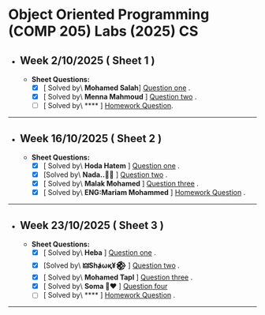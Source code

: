 # Object Oriented Programming (COMP 205) Labs (2025) CS
- ## Week 2/10/2025 ( Sheet 1 ) 
   
  - **Sheet Questions:**
	   - [x] [ Solved by\ **Mohamed Salah**] [Question one](https://github.com/Nesreen-ahmed/ASU_SCI_COMP205_CS_2025/blob/d6a95770db80c42e30055dd8b770215fcb3b5e99/Sheet%201/Question%201) .
	   - [x] [ Solved by\ **Menna Mahmoud** ] [Question two](https://github.com/Nesreen-ahmed/ASU_SCI_COMP205_CS_2025/blob/eedc80413863c9463bda42f5f54f126865b12eaf/Sheet%201/Question%202) .
	   - [ ] [ Solved by\ **** ] [Homework Question]().

---


- ## Week 16/10/2025 ( Sheet 2 ) 
   
  - **Sheet Questions:**
	   - [x] [ Solved by\ **Hoda Hatem** ] [Question one](https://github.com/Nesreen-ahmed/ASU_SCI_COMP205_CS_2025/blob/229ea25189b423d06db5dbd777fe1bb1dff3176d/Sheet%202/Question%201) .
	   - [x] [Solved by\ **Nada..🤍💫** ] [Question two](https://github.com/Nesreen-ahmed/ASU_SCI_COMP205_CS_2025/blob/b1b496c9d32822593200cc35a4f77131868eef5d/Sheet%202/Question%202.md) .
	   - [x] [ Solved by\ **Malak Mohamed** ] [Question three](https://github.com/Nesreen-ahmed/ASU_SCI_COMP205_CS_2025/blob/f9601707ae169313c671b255eaae2c4671c82db2/Sheet%202/Question%203) .
	   - [x] [ Solved by\ **ENG:Mariam Mohammed** ] [Homework Question](https://github.com/Nesreen-ahmed/ASU_SCI_COMP205_CS_2025/blob/b943c73d2b2d7bc71bd1eaa10fe1a33ec7243bd5/Sheet%202/HomeWork.md) .

---

- ## Week 23/10/2025 ( Sheet 3 ) 
   
  - **Sheet Questions:**
	   - [x] [ Solved by\ **Heba** ] [Question one](https://github.com/Nesreen-ahmed/ASU_SCI_COMP205_CS_2025/blob/27e572e551b15346eee554b4f3fe4878ebd39d47/Sheet%203/Question%201) .
	   - [x] [Solved by\ **🜲Shⱥωқ¥𒆙** ] [Question two](https://github.com/Nesreen-ahmed/ASU_SCI_COMP205_CS_2025/blob/9d3545f7a190db5360c19ed8652ec3f57f393815/Sheet%203/Question%202) .
	   - [x] [ Solved by\ **Mohamed Tapl** ] [Question three](https://github.com/Nesreen-ahmed/ASU_SCI_COMP205_CS_2025/blob/93bc4afd2080ca6ad5af6a8edf046df79a9696a5/Sheet%203/Question%203) .
       - [X] [ Solved by\ **Soma 🥰♥️** ] [Question four](https://github.com/Nesreen-ahmed/ASU_SCI_COMP205_CS_2025/blob/2d35ab13fec3e02dae958c2c347026cf05915627/Sheet%203/Question%204)
	   - [ ] [ Solved by\ **** ] [Homework Question]() .

---
